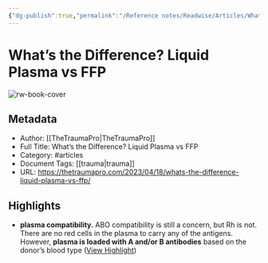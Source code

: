 ```yaml
---
{"dg-publish":true,"permalink":"/Reference notes/Readwise/Articles/What’s the Difference Liquid Plasma vs FFP/"}
---
```


# What’s the Difference? Liquid Plasma vs FFP

![rw-book-cover](https://readwise-assets.s3.amazonaws.com/static/images/article3.5c705a01b476.png)

## Metadata
- Author: [[TheTraumaPro\|TheTraumaPro]]
- Full Title: What’s the Difference? Liquid Plasma vs FFP
- Category: #articles
- Document Tags: [[trauma\|trauma]] 
- URL: https://thetraumapro.com/2023/04/18/whats-the-difference-liquid-plasma-vs-ffp/

## Highlights
- **plasma compatibility.** ABO compatibility is still a concern, but Rh is not. There are no red cells in the plasma to carry any of the antigens. However, **plasma is loaded with A and/or B antibodies** based on the donor’s blood type ([View Highlight](https://read.readwise.io/read/01gz6spgc6ebzzp5gz36677apm))
